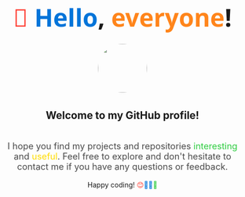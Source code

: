 <h1 align="center" style="font-size: 50px; font-family: 'Segoe UI', Tahoma, Geneva, Verdana, sans-serif;">
  <span style="color: #FF4136;">👋</span> <span style="color: #0074D9;">Hello</span>, <span style="color: #FF851B;">everyone</span>!
  <br>
  <img src="https://media.giphy.com/media/RbDKaczqWovIugyJmW/giphy.gif" width="100" height="100" style="border-radius: 50%; margin-top: 20px;">
</h1>

<h2 align="center">Welcome to my GitHub profile!</h2>

<p align="center" style="margin-top: 40px; font-size: 18px; color: #4a4a4a;">
  I hope you find my projects and repositories <span style="color: #2ECC40;">interesting</span> and <span style="color: #FFDC00;">useful</span>. Feel free to explore and don't hesitate to contact me if you have any questions or feedback.
</p>

<p align="center">
  Happy coding! <span style="color: #FF4136;">😊</span><span style="color: #0074D9;">👨‍💻</span><span style="color: #2ECC40;">🚀</span>
</p>

